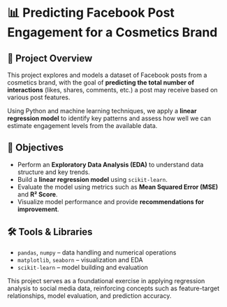 # 📊 Predicting Facebook Post Engagement for a Cosmetics Brand

## 🧠 Project Overview

This project explores and models a dataset of Facebook posts from a cosmetics brand, with the goal of **predicting the total number of interactions** (likes, shares, comments, etc.) a post may receive based on various post features.

Using Python and machine learning techniques, we apply a **linear regression model** to identify key patterns and assess how well we can estimate engagement levels from the available data.

## 🎯 Objectives

- Perform an **Exploratory Data Analysis (EDA)** to understand data structure and key trends.
- Build a **linear regression model** using `scikit-learn`.
- Evaluate the model using metrics such as **Mean Squared Error (MSE)** and **R² Score**.
- Visualize model performance and provide **recommendations for improvement**.

## 🛠️ Tools & Libraries

- `pandas`, `numpy` – data handling and numerical operations  
- `matplotlib`, `seaborn` – visualization and EDA  
- `scikit-learn` – model building and evaluation  

This project serves as a foundational exercise in applying regression analysis to social media data, reinforcing concepts such as feature-target relationships, model evaluation, and prediction accuracy.
